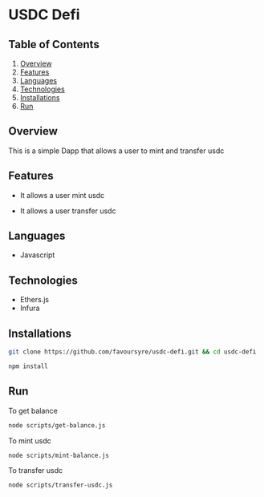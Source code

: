 # USDC Defi

## Table of Contents

1. [Overview](#overview)
2. [Features](#features)
3. [Languages](#languages)
4. [Technologies](#technologies)
5. [Installations](#installations)
6. [Run](#run)

## Overview

This is a simple Dapp that allows a user to mint and transfer usdc

## Features

- It allows a user mint usdc

* It allows a user transfer usdc

## Languages

- Javascript

## Technologies

- Ethers.js
- Infura

## Installations

```bash
git clone https://github.com/favoursyre/usdc-defi.git && cd usdc-defi
```

```bash
npm install
```

## Run

To get balance

```bash
node scripts/get-balance.js
```

To mint usdc

```bash
node scripts/mint-balance.js
```

To transfer usdc

```bash
node scripts/transfer-usdc.js
```

